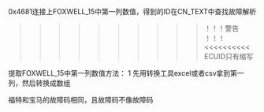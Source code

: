 0x4681连接上FOXWELL_15中第一列数值，得到的ID在CN_TEXT中查找故障解析


>>>>>>>>>> ！！！警告 ！！！ <<<<<<<<<<
ECUID只有缩写

提取FOXWELL_15中第一列数值方法：
1 先用转换工具excel或者csv拿到第一列，然后转换成数组

福特和宝马的故障码相同，且故障码不像故障码
